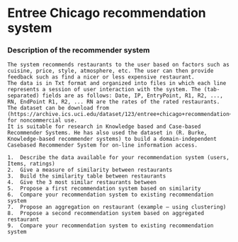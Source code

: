 # Entree Chicago recommendation system

### Description of the recommender system
    The system recommends restaurants to the user based on factors such as cuisine, price, style, atmosphere, etc. The user can then provide feedback such as find a nicer or less expensive restaurant.
    The data is in Txt format and organized into files in which each line represents a session of user interaction with the system. The (tab-separated) fields are as follows: Date, IP, EntryPoint, R1, R2, ..., RN, EndPoint R1, R2, ... RN are the rates of the rated restaurants. The dataset can be download from (https://archive.ics.uci.edu/dataset/123/entree+chicago+recommendation+data) for noncommercial use.
    It is suitable for research in Knowledge based and Case-based Recommender Systems. He has also used the dataset in (R. Burke, Knowledge-based recommender systems) to build a domain-independent Casebased Recommender System for on-line information access.
    
    1.	Describe the data available for your recommendation system (users, Items, ratings)
    2.	Give a measure of similarity between restaurants
    3.	Build the similarity table between restaurants
    4.	Give the 3 most similar restaurants between
    5.	Propose a first recommendation system based on similarity
    6.	Compare your recommendation system to existing recommendation system
    7.	Propose an aggregation on restaurant (example – using clustering)
    8.	Propose a second recommendation system based on aggregated restaurant
    9.	Compare your recommendation system to existing recommendation system




